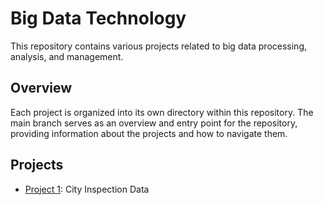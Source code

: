 # Big Data Technology

This repository contains various projects related to big data processing, analysis, and management.

## Overview

Each project is organized into its own directory within this repository. The main branch serves as an overview and entry point for the repository, providing information about the projects and how to navigate them.

## Projects

- [Project 1](https://github.com/devanup/big-data-projects/tree/main/bd-project-1): City Inspection Data
<!-- - [Project 2](https://github.com/devanup/big-data-projects/tree/project-2): Description of project 2.
- [Project 3](https://github.com/devanup/big-data-projects/tree/project-3): Description of project 3. -->
